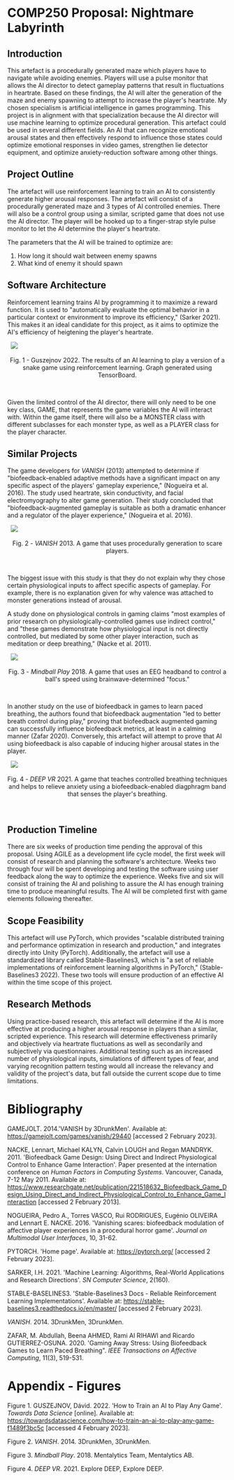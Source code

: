 # COMP250 Proposal: Nightmare Labyrinth

## Introduction
This artefact is a procedurally generated maze which players have to navigate while avoiding enemies. Players will use a pulse monitor that allows the AI director to detect gameplay patterns that result in fluctuations in heartrate. Based on these findings, the AI will alter the generation of the maze and enemy spawning to attempt to increase the player's heartrate. My chosen specialism is artificial intelligence in games programming. This project is in alignment with that specialization because the AI director will use machine learning to optimize procedural generation. This artefact could be used in several different fields. An AI that can recognize emotional arousal states and then effectively respond to influence those states could optimize emotional responses in video games, strengthen lie detector equipment, and optimize anxiety-reduction software among other things.

## Project Outline

The artefact will use reinforcement learning to train an AI to consistently generate higher arousal responses. The artefact will consist of a procedurally generated maze and 3 types of AI controlled enemies. There will also be a control group using a similar, scripted game that does not use the AI director. The player will be hooked up to a finger-strap style pulse monitor to let the AI determine the player's heartrate.

The parameters that the AI will be trained to optimize are:
1. How long it should wait between enemy spawns
2. What kind of enemy it should spawn

## Software Architecture

Reinforcement learning trains AI by programming it to maximize a reward function. It is used to "automatically evaluate the optimal behavior in a particular context or environment to improve its efficiency," (Sarker 2021). This makes it an ideal candidate for this project, as it aims to optimize the AI's efficiency of heigtening the player's heartrate. 

&nbsp;
<img src ="https://media.github.falmouth.ac.uk/user/748/files/08ca57b4-3d0c-4178-800a-787526a2994b">
<p align ="center">Fig. 1 - Guszejnov 2022. The results of an AI learning to play a version of a snake game using reinforcement learning. Graph generated using TensorBoard.</p>

&nbsp;

Given the limited control of the AI director, there will only need to be one key class, GAME, that represents the game variables the AI will interact with. Within the game itself, there will also be a MONSTER class with different subclasses for each monster type, as well as a PLAYER class for the player character.

## Similar Projects

The game developers for *VANISH* (2013) attempted to determine if "biofeedback-enabled adaptive methods have a significant impact on any specific aspect of the players' gameplay experience," (Nogueira et al. 2016).  The study used heartrate, skin conductivity, and facial electromyography to alter game generation. Their study concluded that "biofeedback-augmented gameplay is suitable as both a dramatic enhancer and a regulator of the player experience," (Nogueira et al. 2016).

&nbsp;
<img src ="https://media.github.falmouth.ac.uk/user/748/files/2effdf51-c824-42b9-91be-2dee2ad92e27">
<p align ="center">Fig. 2 - <i>VANISH</i> 2013. A game that uses procedurally generation to scare players.</p>

&nbsp;

The biggest issue with this study is that they do not explain why they chose certain physiological inputs to affect specific aspects of gameplay. For example, there is no explanation given for why valence was attached to monster generations instead of arousal.


A study done on physiological controls in gaming claims "most examples of prior research on physiologically-controlled games use indirect control," and "these games demonstrate how physiological input is not directly controlled, but mediated by some other player interaction, such as meditation or deep breathing," (Nacke et al. 2011).

&nbsp;
<img src ="https://media.github.falmouth.ac.uk/user/748/files/73d443a0-2307-49f4-9eca-07f016ff8092">
<p align ="center">Fig. 3 - <i>Mindball Play</i> 2018. A game that uses an EEG headband to control a ball's speed using brainwave-determined "focus."</p>
  
&nbsp;

In another study on the use of biofeedback in games to learn paced breathing, the authors found that biofeedback augmentation "led to better breath control during play," proving that biofeedback augmented gaming can successfully influence biofeedback metrics, at least in a calming manner (Zafar 2020). Conversely, this artefact will attempt to prove that AI using biofeedback is also capable of inducing higher arousal states in the player.
 
&nbsp;
<img src ="https://media.github.falmouth.ac.uk/user/748/files/fb89f6b1-958e-4713-b016-30755c738eb5">
<p align ="center">Fig. 4 - <i>DEEP VR</i> 2021. A game that teaches controlled breathing techniques and helps to relieve anxiety using a biofeedback-enabled diagphragm band that senses the player's breathing.</p>

  
&nbsp;
## Production Timeline

There are six weeks of production time pending the approval of this proposal. Using AGILE as a development life cycle model, the first week will consist of research and planning the software's architecture. Weeks two through four will be spent developing and testing the software using user feedback along the way to optimize the experience. Weeks five and six will consist of training the AI and polishing to assure the AI has enough training time to produce meaningful results. The AI will be completed first with game elements following thereafter.

## Scope Feasibility
This artefact will use PyTorch, which provides "scalable distributed training and performance optimization in research and production," and integrates directly into Unity (PyTorch). Additionally, the artefact will use a standardized library called Stable-Baselines3, which is "a set of reliable implementations of reinforcement learning algorithms in PyTorch," (Stable-Baselines3 2022). These two tools will ensure production of an effective AI within the time scope of this project.

## Research Methods

Using practice-based research, this artefact will determine if the AI is more effective at producing a higher arousal response in players than a similar, scripted experience. This research will determine effectiveness primarily and objectively via heartrate fluctuations as well as secondarily and subjectively via questionnaires. Additional testing such as an increased number of physiological inputs, simulations of different types of fear, and varying recognition pattern testing would all increase the relevancy and validity of the project's data, but fall outside the current scope due to time limitations.

# Bibliography

GAMEJOLT. 2014.'VANISH by 3DrunkMen'. Available at: https://gamejolt.com/games/vanish/29440 [accessed 2 February 2023].

NACKE, Lennart, Michael KALYN, Calvin LOUGH and Regan MANDRYK. 2011. 'Biofeedback Game Design: Using Direct and Indirect Physiological Control to Enhance Game Interaction'. Paper presented at the internation conference on *Human Factors in Computing Systems*. Vancouver, Canada, 7-12 May 2011. Available at: https://www.researchgate.net/publication/221518632_Biofeedback_Game_Design_Using_Direct_and_Indirect_Physiological_Control_to_Enhance_Game_Interaction [accessed 2 February 2013].

NOGUEIRA, Pedro A., Torres VASCO, Rui RODRIGUES, Eugénio OLIVEIRA and Lennart E. NACKE. 2016. 'Vanishing scares: biofeedback modulation of affective player experiences in a procedural horror game'. *Journal on Multimodal User Interfaces*, 10, 31-62.

PYTORCH. 'Home page'. Available at: https://pytorch.org/ [accessed 2 February 2023].

SARKER, I.H. 2021. 'Machine Learning: Algorithms, Real-World Applications and Research Directions'. *SN Computer Science*, 2(160).

STABLE-BASELINES3. 'Stable-Baselines3 Docs - Reliable Reinforcement Learning Implementations'. Available at: https://stable-baselines3.readthedocs.io/en/master/ [accessed 2 February 2023].

*VANISH*. 2014. 3DrunkMen, 3DrunkMen.

ZAFAR, M. Abdullah, Beena AHMED, Rami Al RIHAWI and Ricardo GUTIERREZ-OSUNA. 2020. 'Gaming Away Stress: Using Biofeedback Games to Learn Paced Breathing". *IEEE Transactions on Affective Computing*, 11(3), 519-531.

# Appendix - Figures

Figure 1. GUSZEJNOV, Dávid. 2022. 'How to Train an AI to Play Any Game'. *Towards Data Science* [online]. Available at: https://towardsdatascience.com/how-to-train-an-ai-to-play-any-game-f1489f3bc5c [accessed 4 February 2023].

Figure 2. *VANISH*. 2014. 3DrunkMen, 3DrunkMen.

Figure 3. *Mindball Play*. 2018. Mentalytics Team, Mentalytics AB.

Figure 4. *DEEP VR*. 2021. Explore DEEP, Explore DEEP.
